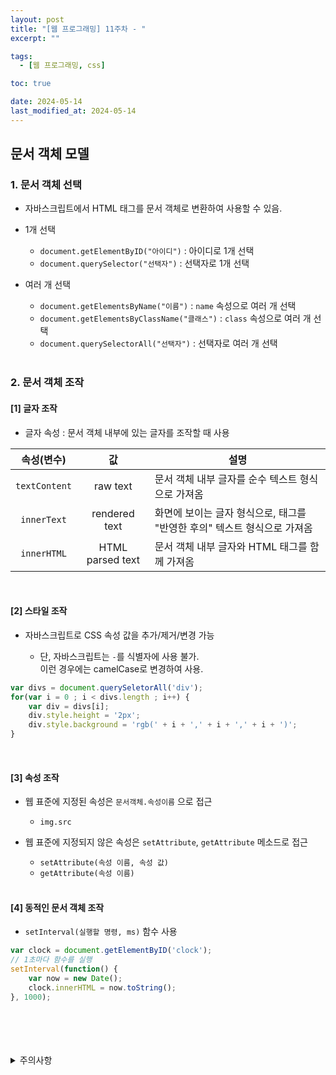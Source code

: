 ```yaml
---
layout: post
title: "[웹 프로그래밍] 11주차 - "
excerpt: ""

tags:
  - [웹 프로그래밍, css]

toc: true

date: 2024-05-14
last_modified_at: 2024-05-14
---
```

## 문서 객체 모델
### 1. 문서 객체 선택
- 자바스크립트에서 HTML 태그를 문서 객체로 변환하여 사용할 수 있음.  

- 1개 선택
  - `document.getElementByID("아이디")` : 아이디로 1개 선택
  - `document.querySelector("선택자")` : 선택자로 1개 선택

- 여러 개 선택
  - `document.getElementsByName("이름")` : `name` 속성으로 여러 개 선택  
  - `document.getElementsByClassName("클래스")` : `class` 속성으로 여러 개 선택
  - `document.querySelectorAll("선택자")` : 선택자로 여러 개 선택  

  <br>

### 2. 문서 객체 조작
#### [1] 글자 조작
- 글자 속성 : 문서 객체 내부에 있는 글자를 조작할 때 사용  

|속성(변수)|값|설명|
|:---:|:---:|---|
|`textContent`|raw text|문서 객체 내부 글자를 순수 텍스트 형식으로 가져옴|
|`innerText`|rendered text|화면에 보이는 글자 형식으로, 태그를 "반영한 후의" 텍스트 형식으로 가져옴|
|`innerHTML`|HTML parsed text|문서 객체 내부 글자와 HTML 태그를 함께 가져옴|  

<br>

#### [2] 스타일 조작
- 자바스크립트로 CSS 속성 값을 추가/제거/변경 가능

  - 단, 자바스크립트는 `-`를 식별자에 사용 불가.  
  이런 경우에는 camelCase로 변경하여 사용.  

```js
var divs = document.querySeletorAll('div');
for(var i = 0 ; i < divs.length ; i++) {
    var div = divs[i];
    div.style.height = '2px';
    div.style.background = 'rgb(' + i + ',' + i + ',' + i + ')';
}
```  

<br>

#### [3] 속성 조작
- 웹 표준에 지정된 속성은 `문서객체.속성이름` 으로 접근  
  - `img.src`
- 웹 표준에 지정되지 않은 속성은 `setAttribute`, `getAttribute` 메소드로 접근  
  - `setAttribute(속성 이름, 속성 값)`
  - `getAttribute(속성 이름)`  

  <br>

#### [4] 동적인 문서 객체 조작
- `setInterval(실행할 명령, ms)` 함수 사용  

```js
var clock = document.getElementByID('clock');
// 1초마다 함수를 실행
setInterval(function() {
    var now = new Date();
    clock.innerHTML = now.toString();
}, 1000);
```

<br>
<br>
<br>
<br>
<details>
<summary>주의사항</summary>
<div markdown="1">

이 포스팅은 강원대학교 김아욱 교수님의 웹 프로그래밍 수업을 들으며 내용을 정리 한 것입니다.  
수업 내용에 대한 저작권은 교수님께 있으니,  
다른 곳으로의 무분별한 내용 복사를 자제해 주세요.

</div>
</details> 
